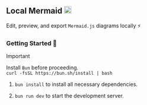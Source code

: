 ## Local Mermaid <img src="./src/app/favicon.ico" alt="logo" width="20" />

Edit, preview, and export `Mermaid.js` diagrams locally ⚡

### Getting Started 🚀

> [!IMPORTANT]
> Install `Bun` before proceeding. <br> `curl -fsSL https://bun.sh/install | bash`

1. `bun install` to install all necessary dependencies.

2. `bun run dev` to start the development server.
